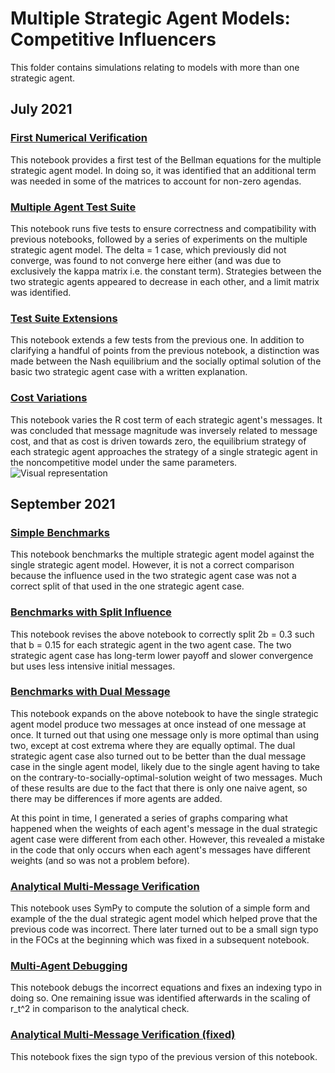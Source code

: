 # Multiple Strategic Agent Models: Competitive Influencers

This folder contains simulations relating to models with more than one strategic agent.

## July 2021

### [First Numerical Verification](https://github.com/jbrightuniverse/strategic_influencer_of_naive_agents/blob/main/multiple_strategic_agents/first_numerical_verification.pdf)
This notebook provides a first test of the Bellman equations for the multiple strategic agent model. In doing so, it was identified that an additional term was needed in some of the matrices to account for non-zero agendas.

### [Multiple Agent Test Suite](https://github.com/jbrightuniverse/strategic_influencer_of_naive_agents/blob/main/multiple_strategic_agents/multiple_agent_test_suite.pdf)
This notebook runs five tests to ensure correctness and compatibility with previous notebooks, followed by a series of experiments on the multiple strategic agent model. The delta = 1 case, which previously did not converge, was found to not converge here either (and was due to exclusively the kappa matrix i.e. the constant term). Strategies between the two strategic agents appeared to decrease in each other, and a limit matrix was identified.

### [Test Suite Extensions](https://github.com/jbrightuniverse/strategic_influencer_of_naive_agents/blob/main/multiple_strategic_agents/test_suite_extensions.pdf)
This notebook extends a few tests from the previous one. In addition to clarifying a handful of points from the previous notebook, a distinction was made between the Nash equilibrium and the socially optimal solution of the basic two strategic agent case with a written explanation.

### [Cost Variations](https://github.com/jbrightuniverse/strategic_influencer_of_naive_agents/blob/main/multiple_strategic_agents/cost_variations.pdf)
This notebook varies the R cost term of each strategic agent's messages. It was concluded that message magnitude was inversely related to message cost, and that as cost is driven towards zero, the equilibrium strategy of each strategic agent approaches the strategy of a single strategic agent in the noncompetitive model under the same parameters.
![Visual representation](https://github.com/jbrightuniverse/strategic_influencer_of_naive_agents/blob/main/multiple_strategic_agents/cost_variations.gif)

## September 2021

### [Simple Benchmarks](https://github.com/jbrightuniverse/strategic_influencer_of_naive_agents/blob/main/multiple_strategic_agents/simple_benchmarks.pdf)
This notebook benchmarks the multiple strategic agent model against the single strategic agent model. However, it is not a correct comparison because the influence used in the two strategic agent case was not a correct split of that used in the one strategic agent case.

### [Benchmarks with Split Influence](https://github.com/jbrightuniverse/strategic_influencer_of_naive_agents/blob/main/multiple_strategic_agents/benchmarks_split_influence.pdf)
This notebook revises the above notebook to correctly split 2b = 0.3 such that b = 0.15 for each strategic agent in the two agent case. The two strategic agent case has long-term lower payoff and slower convergence but uses less intensive initial messages.

### [Benchmarks with Dual Message](https://github.com/jbrightuniverse/strategic_influencer_of_naive_agents/blob/main/multiple_strategic_agents/benchmarks_dual_message.pdf)
This notebook expands on the above notebook to have the single strategic agent model produce two messages at once instead of one message at once. It turned out that using one message only is more optimal than using two, except at cost extrema where they are equally optimal. The dual strategic agent case also turned out to be better than the dual message case in the single agent model, likely due to the single agent having to take on the contrary-to-socially-optimal-solution weight of two messages. Much of these results are due to the fact that there is only one naive agent, so there may be differences if more agents are added.

At this point in time, I generated a series of graphs comparing what happened when the weights of each agent's message in the dual strategic agent case were different from each other. However, this revealed a mistake in the code that only occurs when each agent's messages have different weights (and so was not a problem before).

### [Analytical Multi-Message Verification](https://github.com/jbrightuniverse/strategic_influencer_of_naive_agents/blob/main/multiple_strategic_agents/analytical_multi_message_verification.pdf)
This notebook uses SymPy to compute the solution of a simple form and example of the the dual strategic agent model which helped prove that the previous code was incorrect. There later turned out to be a small sign typo in the FOCs at the beginning which was fixed in a subsequent notebook.

### [Multi-Agent Debugging](https://github.com/jbrightuniverse/strategic_influencer_of_naive_agents/blob/main/multiple_strategic_agents/multi_agent_debugging.pdf)
This notebook debugs the incorrect equations and fixes an indexing typo in doing so. One remaining issue was identified afterwards in the scaling of r_t^2 in comparison to the analytical check.

### [Analytical Multi-Message Verification (fixed)](https://github.com/jbrightuniverse/strategic_influencer_of_naive_agents/blob/main/multiple_strategic_agents/analytical_multi_message_verification_fixed.pdf)
This notebook fixes the sign typo of the previous version of this notebook.
